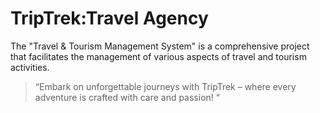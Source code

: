 # TripTrek:Travel Agency
 The "Travel & Tourism Management System" is a comprehensive project that facilitates the management of various aspects of travel and tourism activities.
> “Embark on unforgettable journeys with TripTrek – where every adventure is crafted with care and passion! “
